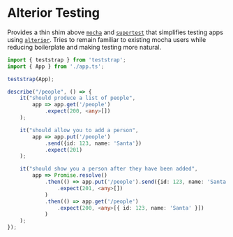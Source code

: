 # Alterior Testing

Provides a thin shim above [`mocha`](https://mochajs.org/) and [`supertest`](https://github.com/visionmedia/supertest) that simplifies testing apps using [`alterior`](https://github.com/alterior-mvc/alterior).
Tries to remain familiar to existing mocha users while reducing boilerplate and making testing more natural.   

```typescript
import { teststrap } from 'teststrap';
import { App } from './app.ts';

teststrap(App);

describe("/people", () => {
	it("should produce a list of people", 
		app => app.get('/people')
			.expect(200, <any>[])
	);

	it("should allow you to add a person", 
		app => app.put('/people')
			.send({id: 123, name: 'Santa'})
			.expect(201)
	);

	it("should show you a person after they have been added", 
		app => Promise.resolve()
			.then(() => app.put('/people').send({id: 123, name: 'Santa'})
				.expect(201, <any>[])
			)
			.then(() => app.get('/people')
				.expect(200, <any>[{ id: 123, name: 'Santa' }])
			)
	);
});
```